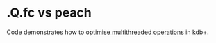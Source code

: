 .Q.fc vs peach
======================================

Code demonstrates how to [optimise multithreaded operations](http://www.timestored.com/kdb-guides/parallel-peach/) in kdb+.
